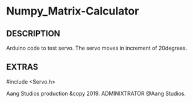 # Numpy_Matrix-Calculator

DESCRIPTION
--------------------------------------
Arduino code to test servo. The servo moves in increment of 20degrees.

EXTRAS
---------------------------------------
#include <Servo.h>

Aang Studios production &copy 2019. 
ADMINIXTRATOR @Aang Studios.